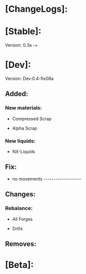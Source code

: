 # [ChangeLogs]:

# [Stable]:
Version: 0.3a -+

# [Dev]:
Version: Dev:0.4-fix08a
## Added:
### New materials:

- Compressed Scrap

- Alpha Scrap

### New liquids:
- NX-Liquids
    
## Fix:
- no movements -------------------

## Changes:
### Rebalance:
- All Forges

- Drills

## Removes:

# [Beta]:

